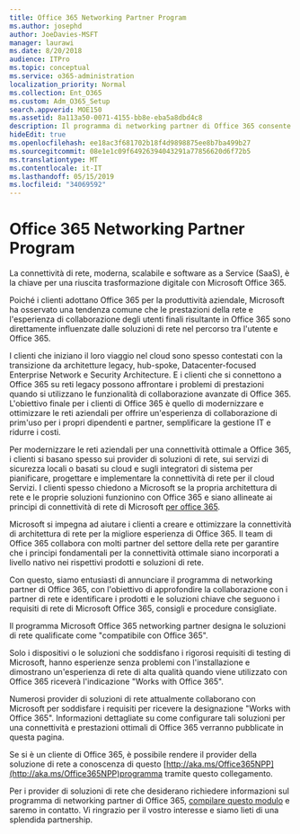 ```yaml
---
title: Office 365 Networking Partner Program
ms.author: josephd
author: JoeDavies-MSFT
manager: laurawi
ms.date: 8/20/2018
audience: ITPro
ms.topic: conceptual
ms.service: o365-administration
localization_priority: Normal
ms.collection: Ent_O365
ms.custom: Adm_O365_Setup
search.appverid: MOE150
ms.assetid: 8a113a50-0071-4155-bb8e-eba5a8dbd4c8
description: Il programma di networking partner di Office 365 consente al dispositivo di essere certificato come funzionante con Office 365.
hideEdit: true
ms.openlocfilehash: ee18ac3f681702b18f4d9898875ee8b7ba499b27
ms.sourcegitcommit: 08e1e1c09f64926394043291a77856620d6f72b5
ms.translationtype: MT
ms.contentlocale: it-IT
ms.lasthandoff: 05/15/2019
ms.locfileid: "34069592"
---
```

# <a name="office-365-networking-partner-program"></a>Office 365 Networking Partner Program

La connettività di rete, moderna, scalabile e software as a Service (SaaS), è la chiave per una riuscita trasformazione digitale con Microsoft Office 365.  

Poiché i clienti adottano Office 365 per la produttività aziendale, Microsoft ha osservato una tendenza comune che le prestazioni della rete e l'esperienza di collaborazione degli utenti finali risultante in Office 365 sono direttamente influenzate dalle soluzioni di rete nel percorso tra l'utente e Office 365.  

I clienti che iniziano il loro viaggio nel cloud sono spesso contestati con la transizione da architetture legacy, hub-spoke, Datacenter-focused Enterprise Network e Security Architecture. E i clienti che si connettono a Office 365 su reti legacy possono affrontare i problemi di prestazioni quando si utilizzano le funzionalità di collaborazione avanzate di Office 365. L'obiettivo finale per i clienti di Office 365 è quello di modernizzare e ottimizzare le reti aziendali per offrire un'esperienza di collaborazione di prim'uso per i propri dipendenti e partner, semplificare la gestione IT e ridurre i costi. 

Per modernizzare le reti aziendali per una connettività ottimale a Office 365, i clienti si basano spesso sui provider di soluzioni di rete, sui servizi di sicurezza locali o basati su cloud e sugli integratori di sistema per pianificare, progettare e implementare la connettività di rete per il cloud Servizi. I clienti spesso chiedono a Microsoft se la propria architettura di rete e le proprie soluzioni funzionino con Office 365 e siano allineate ai principi di connettività di rete di Microsoft [per office 365](http://aka.ms/PNC).  

Microsoft si impegna ad aiutare i clienti a creare e ottimizzare la connettività di architettura di rete per la migliore esperienza di Office 365. Il team di Office 365 collabora con molti partner del settore della rete per garantire che i principi fondamentali per la connettività ottimale siano incorporati a livello nativo nei rispettivi prodotti e soluzioni di rete. 

Con questo, siamo entusiasti di annunciare il programma di networking partner di Office 365, con l'obiettivo di approfondire la collaborazione con i partner di rete e identificare i prodotti e le soluzioni chiave che seguono i requisiti di rete di Microsoft Office 365, consigli e procedure consigliate. 

Il programma Microsoft Office 365 networking partner designa le soluzioni di rete qualificate come "compatibile con Office 365".  

Solo i dispositivi o le soluzioni che soddisfano i rigorosi requisiti di testing di Microsoft, hanno esperienze senza problemi con l'installazione e dimostrano un'esperienza di rete di alta qualità quando viene utilizzato con Office 365 riceverà l'indicazione "Works with Office 365".  

Numerosi provider di soluzioni di rete attualmente collaborano con Microsoft per soddisfare i requisiti per ricevere la designazione "Works with Office 365". Informazioni dettagliate su come configurare tali soluzioni per una connettività e prestazioni ottimali di Office 365 verranno pubblicate in questa pagina.  

Se si è un cliente di Office 365, è possibile rendere il provider della soluzione di rete a conoscenza di questo [http://aka.ms/Office365NPP](http://aka.ms/Office365NPP)programma tramite questo collegamento.

Per i provider di soluzioni di rete che desiderano richiedere informazioni sul programma di networking partner di Office 365, [compilare questo modulo](https://forms.office.com/Pages/ResponsePage.aspx?id=v4j5cvGGr0GRqy180BHbRyOZxByRF1dLgv7k6ye5z8pUMTNCVTYyVk9GNEYzWjFOVkI1SzdJNUkyWi4u) e saremo in contatto. Vi ringrazio per il vostro interesse e siamo lieti di una splendida partnership. 

